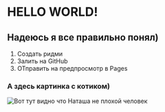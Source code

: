 # HELLO WORLD!

## Надеюсь я все правильно понял)

1. Создать ридми
2. Залить на GitHub
3. ОТправить на предпросмотр в Pages


### А здесь картинка с котиком) 
![Вот тут видно что Наташа не плохой человек](https://www.ixbt.com/img/n1/news/2022/10/5/stepan_large.JPG)
